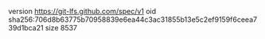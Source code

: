 version https://git-lfs.github.com/spec/v1
oid sha256:706d8b63775b70958839e6ea44c3ac31855b13e5c2ef9159f6ceea739d1bca21
size 8537

